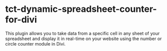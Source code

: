 # tct-dynamic-spreadsheet-counter-for-divi
This plugin allows you to take data from a specific cell in any sheet of your spreadsheet and display it in real-time on your website using the number or circle counter module in Divi.
